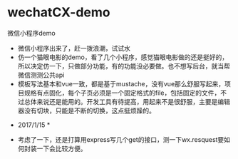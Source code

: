 # wechatCX-demo
微信小程序demo

- 微信小程序出来了，赶一拨浪潮，试试水
- 仿一个猫眼电影的demo，看了几个小程序，感觉猫眼电影做的还是挺好的，所以决定仿一下，只做部分功能，有的功能没必要做。也不想写后台，就当帮微信测测公共api
- 模板写法基本和vue一致，都是基于mustache，没有vue那么舒服写起来，项目规格有点固化，每个子页必须是一个固定格式的file，包括固定的文件，不过总体来说还是能用的。开发工具有待提高，用起来不是很舒服，主要是编辑器没有切块，只能是不断的切换，这点挺烦躁的。


* 2017/1/15 * 

- 考虑了一下，还是打算用express写几个get的接口，测一下wx.resquest要如何封装一下会比较方便。



